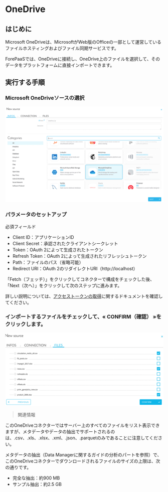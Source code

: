 # OneDrive

## はじめに

Microsoft OneDriveは、MicrosoftがWeb版のOfficeの一部として運営しているファイルホスティングおよびファイル同期サービスです。

ForePaaSでは、OneDriveに接続し、OneDrive上のファイルを選択して、そのデータをプラットフォームに直接インポートできます。

## 実行する手順

### Microsoft OneDriveソースの選択

![onedrive](picts/onedrivesource.png)

### パラメータのセットアップ

必須フィールド

* Client ID：アプリケーションID 
* Client Secret：承認されたクライアントシークレット 
* Token：OAuth 2によって生成されたトークン
* Refresh Token：OAuth 2によって生成されたリフレッシュトークン
* Path：ファイルのパス（省略可能）
* Redirect URI：OAuth 2のリダイレクトURI（http://localhost）

「Fetch（フェッチ）」をクリックしてコネクターで構成をチェックした後、「Next（次へ）」をクリックして次のステップに進みます。

詳しい説明については、[アクセストークンの取得](/jp/product/data-manager/collect/connectors/onedrive/access-tokens.md)に関するドキュメントを確認してください。

### インポートするファイルをチェックして、« CONFIRM（確認） »をクリックします。

![onedrive](picts/files.png)

> 関連情報

このOneDriveコネクターではサーバー上のすべてのファイルをリスト表示できますが、メタデータやデータの抽出でサポートされるのは、.csv、.xls、.xlsx、.xml、.json、.parquetのみであることに注意してください。

メタデータの抽出（Data Managerに関するガイドの分析のパートを参照）で、このOneDriveコネクターでダウンロードされるファイルのサイズの上限は、次の通りです。
* 完全な抽出：約900 MB
* サンプル抽出：約2.5 GB
